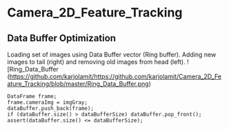 # Camera_2D_Feature_Tracking

## Data Buffer Optimization
Loading set of images using Data Buffer vector (Ring buffer). Adding new images to tail (right) and removing old images from head (left).
![Ring_Data_Buffer (https://github.com/karjolamit/https://github.com/karjolamit/Camera_2D_Feature_Tracking/blob/master/Ring_Data_Buffer.png)
```
DataFrame frame;
frame.cameraImg = imgGray;
dataBuffer.push_back(frame);
if (dataBuffer.size() > dataBufferSize) dataBuffer.pop_front();
assert(dataBuffer.size() <= dataBufferSize);
```
